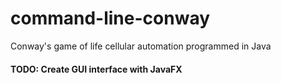 # command-line-conway
Conway's game of life cellular automation programmed in Java

#### TODO: Create GUI interface with JavaFX

